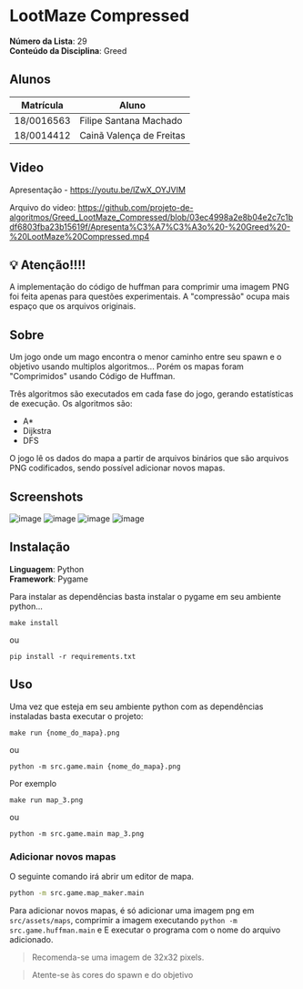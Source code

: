 # LootMaze Compressed

**Número da Lista**: 29<br>
**Conteúdo da Disciplina**: Greed<br>

## Alunos
|Matrícula | Aluno |
| -- | -- |
| 18/0016563  |  Filipe Santana Machado |
| 18/0014412  |  Cainã Valença de Freitas |

## Video

Apresentação - https://youtu.be/lZwX_OYJVIM

Arquivo do video: https://github.com/projeto-de-algoritmos/Greed_LootMaze_Compressed/blob/03ec4998a2e8b04e2c7c1bdf6803fba23b15619f/Apresenta%C3%A7%C3%A3o%20-%20Greed%20-%20LootMaze%20Compressed.mp4

## 💡 Atenção!!!!

A implementação do código de huffman para comprimir uma imagem PNG foi feita apenas para questões experimentais.
A "compressão" ocupa mais espaço que os arquivos originais.

## Sobre 

Um jogo onde um mago encontra o menor caminho entre seu spawn e o objetivo usando multiplos algoritmos...
Porém os mapas foram "Comprimidos" usando Código de Huffman.

Três algoritmos são executados em cada fase do jogo, gerando estatísticas de execução.
Os algoritmos são:

  - A*
  - Dijkstra
  - DFS

O jogo lê os dados do mapa a partir de arquivos binários que são arquivos PNG codificados, sendo possível adicionar novos mapas.

## Screenshots
![image](https://github.com/projeto-de-algoritmos/Grafos2_LootMaze/assets/40258400/91eea1d6-d9ba-4162-b91f-ec66a7660485)
![image](https://github.com/projeto-de-algoritmos/Grafos2_LootMaze/assets/40258400/7122b52e-2bd4-49c7-992c-c9995f04bdbb)
![image](https://github.com/projeto-de-algoritmos/Grafos2_LootMaze/assets/40258400/68616b91-638e-490a-add8-12799581e19b)
![image](https://github.com/projeto-de-algoritmos/Grafos2_LootMaze/assets/40258400/eb73b769-c328-4602-9fb8-d54174446d07)



## Instalação 
**Linguagem**: Python<br>
**Framework**: Pygame<br>

Para instalar as dependências basta instalar o pygame em seu ambiente python...

```shell
make install
```

ou

```shell
pip install -r requirements.txt
```

## Uso 

Uma vez que esteja em seu ambiente python com as dependências instaladas basta executar o projeto:

```
make run {nome_do_mapa}.png
```

ou 

```
python -m src.game.main {nome_do_mapa}.png
```

Por exemplo

```
make run map_3.png
```

ou 

```
python -m src.game.main map_3.png
```

### Adicionar novos mapas

O seguinte comando irá abrir um editor de mapa.

```sh
python -m src.game.map_maker.main
```

Para adicionar novos mapas, é só adicionar uma imagem png em ```src/assets/maps```,
comprimir a imagem executando `python -m src.game.huffman.main` e
E executar o programa com o nome do arquivo adicionado.

> Recomenda-se uma imagem de 32x32 pixels.

> Atente-se às cores do spawn e do objetivo



